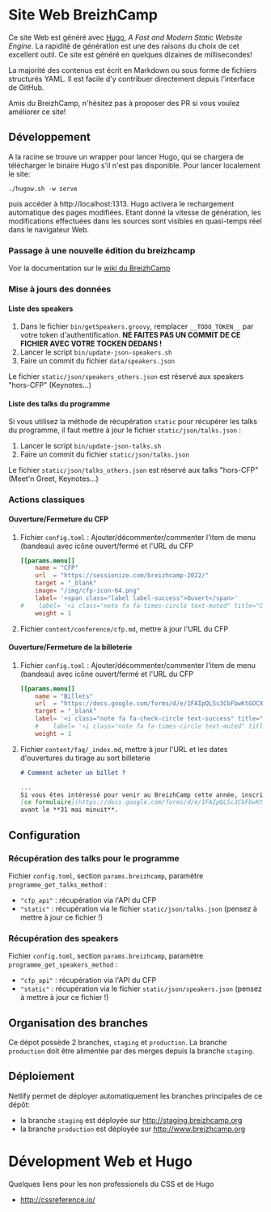 # Site Web BreizhCamp

Ce site Web est généré avec [Hugo](https://gohugo.io/), _A Fast and Modern Static Website Engine_. La rapidité de génération est une des raisons du choix de cet excellent outil. Ce site est généré en quelques dizaines de millisecondes!

La majorité des contenus est écrit en Markdown ou sous forme de fichiers structurés YAML. Il est facile d'y contribuer directement depuis l'interface de GitHub.

Amis du BreizhCamp, n'hésitez pas à proposer des PR si vous voulez améliorer ce site!

## Développement

A la racine se trouve un wrapper pour lancer Hugo, qui se chargera de télécharger le binaire Hugo s'il n'est pas disponible. Pour lancer localement le site:

    ./hugow.sh -w serve

puis accéder à http://localhost:1313. Hugo activera le rechargement automatique des pages modifiées. Etant donné la vitesse de génération, les modifications effectuées dans les sources sont visibles en quasi-temps réel dans le navigateur Web.

### Passage à une nouvelle édition du breizhcamp

Voir la documentation sur le [wiki du BreizhCamp](https://breizhcamp.gitlab.io/all/wiki/infra/siteweb/)

### Mise à jours des données

#### Liste des speakers

1.  Dans le fichier `bin/getSpeakers.groovy`, remplacer `__TODO_TOKEN__` par votre token d'authentification.
    **NE FAITES PAS UN COMMIT DE CE FICHIER AVEC VOTRE TOCKEN DEDANS !**
1.  Lancer le script `bin/update-json-speakers.sh`
1.  Faire un commit du fichier `data/speakers.json`

Le fichier `static/json/speakers_others.json` est réservé aux speakers "hors-CFP" (Keynotes...)


#### Liste des talks du programme

Si vous utilisez la méthode de récupération `static` pour récupérer les talks du programme,
il faut mettre à jour le fichier `static/json/talks.json` :

1.  Lancer le script `bin/update-json-talks.sh`
1.  Faire un commit du fichier `static/json/talks.json`

Le fichier `static/json/talks_others.json` est réservé aux talks "hors-CFP" (Meet'n Greet, Keynotes...)


### Actions classiques

#### Ouverture/Fermeture du CFP

1. Fichier `config.toml` : Ajouter/décommenter/commenter l'item de menu (bandeau) avec icône ouvert/fermé et l'URL du CFP
    ```toml
    [[params.menu]]
        name = "CFP"
        url  = "https://sessionize.com/breizhcamp-2022/"
        target = "_blank"
        image= "/img/cfp-icon-64.png"
        label= '<span class="label label-success">Ouvert</span>'
    #    label= '<i class="note fa fa-times-circle text-muted" title="Clos"></i>'
        weight = 1
    ```
2. Fichier `content/conference/cfp.md`, mettre à jour l'URL du CFP


#### Ouverture/Fermeture de la billeterie

1. Fichier `config.toml` : Ajouter/décommenter/commenter l'item de menu (bandeau) avec icône ouvert/fermé et l'URL du CFP
    ```toml
    [[params.menu]]
        name = "Billets"
        url  = "https://docs.google.com/forms/d/e/1FAIpQLSc3CbFbwKtGOCX7tbU4pXPg6LOOEB9xbp5LCpgfVlNiqFy8hg/viewform"
        target = "_blank"
        label= '<i class="note fa fa-check-circle text-success" title="Billetterie avec tirage au sort : inscriptions ouvertes"></i>'
        #    label= '<i class="note fa fa-times-circle text-muted" title="Billetterie avec tirage au sort : inscriptions closes"></i>'
        weight = 1
    ```
2. Fichier `content/faq/_index.md`, mettre à jour l'URL et les dates d'ouvertures du tirage au sort billeterie
    ```markdown
    # Comment acheter un billet ?
    
    ...
    Si vous êtes intéressé pour venir au BreizhCamp cette année, inscrivez-vous au tirage au sort via
    [ce formulaire](https://docs.google.com/forms/d/e/1FAIpQLSc3CbFbwKtGOCX7tbU4pXPg6LOOEB9xbp5LCpgfVlNiqFy8hg/viewform)
    avant le **31 mai minuit**.
    ```


## Configuration

### Récupération des talks pour le programme

Fichier `config.toml`, section `params.breizhcamp`, paramètre `programme_get_talks_method` :
-   `"cfp_api"` : récupération via l'API du CFP
-   `"static"` : récupération via le fichier `static/json/talks.json` (pensez à mettre à jour ce fichier !)

### Récupération des speakers

Fichier `config.toml`, section `params.breizhcamp`, paramètre `programme_get_speakers_method` :
-   `"cfp_api"` : récupération via l'API du CFP
-   `"static"` : récupération via le fichier `static/json/speakers.json` (pensez à mettre à jour ce fichier !)


## Organisation des branches

Ce dépot possède 2 branches, `staging` et `production`. La branche `production` doit être alimentée par des merges depuis la branche `staging`.

## Déploiement

Netlify permet de déployer automatiquement les branches principales de ce dépôt:

* la branche `staging` est déployée sur http://staging.breizhcamp.org
* la branche `production` est déployée sur http://www.breizhcamp.org

# Dévelopment Web et Hugo

Quelques liens pour les non professionels du CSS et de Hugo

* http://cssreference.io/
